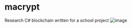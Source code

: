 # macrypt
Research C# blockchain written for a school project
![image](https://user-images.githubusercontent.com/55022497/119260632-010ca980-bbd4-11eb-8833-d39b68a65fa3.png)
